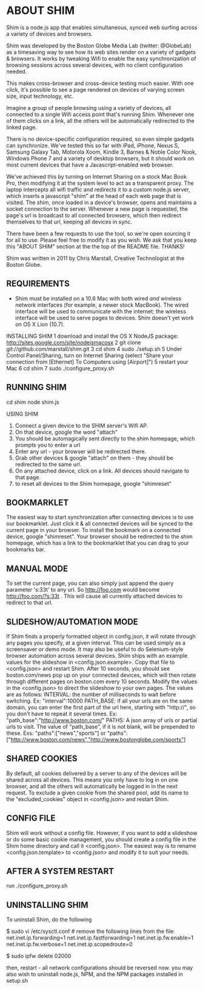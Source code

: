 # ABOUT SHIM
Shim is a node.js app that enables simultaneous, synced web surfing across a variety of devices and browsers.

Shim was developed by the Boston Globe Media Lab (twitter: @GlobeLab) as a timesaving way to see how its web sites render on a variety of gadgets & browsers. It works by tweaking Wifi to enable the easy synchronization of browsing sessions across several devices, with no client configuration needed.

This makes cross-browser and cross-device testing much easier. With one click, it's possible to see a page rendered on devices of varying screen size, input technology, etc.

Imagine a group of people browsing using a variety of devices, all connected to a single Wifi access point that's running Shim. Whenever one of them clicks on a link, all the others will be automatically redirected to the linked page. 

There is no device-specific configuration required, so even simple gadgets can synchronize. We've tested this so far with iPad, iPhone, Nexus S, Samsung Galaxy Tab, Motorola Xoom, Kindle 3, Barnes & Noble Color Nook, Windows Phone 7 and a variety of desktop browsers, but it should work on most current devices that have a Javascript-enabled web browser.

We've achieved this by turning on Internet Sharing on a stock Mac Book Pro, then modifying it at the system level to act as a transparent proxy. The laptop intercepts all wifi traffic and redirects it to a custom node.js server, which inserts a javascript "shim" at the head of each web page that is visited. The shim, once loaded in a device's browser, opens and maintains a socket connection to the server. Whenever a new page is requested, the page's url is broadcast to all connected browsers, which then redirect themselves to that url, keeping all devices in sync.

There have been a few requests to use the tool, so we're open sourcing it for all to use. Please feel free to modify it as you wish. We ask that you keep this "ABOUT SHIM" section at the the top of the README file. THANKS!

Shim was written in 2011 by Chris Marstall, Creative Technologist at the Boston Globe.

## REQUIREMENTS
* Shim must be installed on a 10.6 Mac with both wired *and* wireless network interfaces (for example, a newer stock MacBook). The wired interface will be used to communicate with the internet; the wireless interface will be used to serve pages to devices. Shim doesn't yet work on OS X Lion (10.7).

INSTALLING SHIM
1 download and install the OS X NodeJS package: http://sites.google.com/site/nodejsmacosx
2 git clone git://github.com/marstall/shim.git
3 cd shim
4 sudo ./setup.sh
5 Under Control Panel/Sharing, turn on Internet Sharing (select "Share your connection from [Ethernet] To Computers using [Airport]")
5 restart your Mac
6 cd shim
7 sudo ./configure_proxy.sh 


## RUNNING SHIM
cd shim
node shim.js

USING SHIM
1. Connect a given device to the SHIM server's Wifi AP.
2. On that device, google the word "attach" 
3. You should be automagically sent directly to the shim homepage, which prompts you to enter a url
4. Enter any url - your browser will be redirected there.
5. Grab other devices & google "attach" on them - they should be redirected to the same url.
6. On any attached device, click on a link. All devices should navigate to that page.
7. to reset all devices to the Shim homepage, google "shimreset"

## BOOKMARKLET
The easiest way to start synchronization after connecting devices is to use our bookmarklet. Just click it & all connected devices will be synced to the current page in your browser. To install the bookmark on a connected device, google "shimreset". Your browser should be redirected to the shim homepage, which has a link to the bookmarklet that you can drag to your bookmarks bar.

## MANUAL MODE
To set the current page, you can also simply just append the query parameter 's:33t' to any url. So http://foo.com would become http://foo.com/?s:33t . This will cause all currently attached devices to redirect to that url.

## SLIDESHOW/AUTOMATION MODE
If Shim finds a properly formatted <slideshow> object in config.json, it will rotate through any pages you specify, at a given interval. This can be used simply as a screensaver or demo mode. It may also be useful to do Selenium-style browser automation across several devices. Shim ships with an example values for the slideshow in <config.json.example>. Copy that file to <config.json> and restart Shim. After 10 seconds, you should see boston.com/news pop up on your connected devices, which will then rotate through different pages on boston.com every 10 seconds. Modify the values in the <config.json> to direct the slideshow to your own pages. The values are as follows: 
	INTERVAL: the number of milliseconds to wait before switching. Ex: "interval":10000
	PATH_BASE: if all your urls are on the same domain, you can enter the first part of the url here, starting with "http://", so you don't have to repeat it several times. Ex: "path_base":"http://www.boston.com/"
	PATHS: A json array of urls or partial urls to visit. The value of "path_base", if it is not blank, will be prepended to these. Exs: "paths":["news","sports"] or "paths":["http://www.boston.com/news","http://www.bostonglobe.com/sports"]

## SHARED COOKIES
By default, all cookies delivered by a server to any of the devices will be shared across all devices. This means you only have to log in on one browser, and all the others will automatically be logged in in the next request. To exclude a given cookie from the shared pool, add its name to the "excluded_cookies" object in <config.json> and restart Shim.

## CONFIG FILE
Shim will work without a config file. However, if you want to add a slideshow or do some basic cookie management, you should create a config file in the Shim home directory and call it <config.json>. The easiest way is to rename <config.json.template> to <config.json> and modify it to suit your needs. 

## AFTER A SYSTEM RESTART
run ./configure_proxy.sh

## UNINSTALLING SHIM

To uninstall Shim, do the following

$ sudo vi /etc/sysctl.conf
	# remove the following lines from the file:
	net.inet.ip.forwarding=1
	net.inet.ip.fastforwarding=1
	net.inet.ip.fw.enable=1
	net.inet.ip.fw.verbose=1
	net.inet.ip.scopedroute=0

$ sudo ipfw delete 02000 

then, restart - all network configurations should be reversed now. you may also wish to uninstall node.js, NPM, and the NPM packages installed in setup.sh
